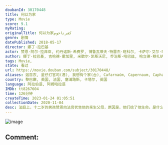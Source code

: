 ```yaml
---
doubanId: 30170448
title: 何以为家
type: Movie
score: 9.1
myRating: 
originalTitle: 何以为家كفرناحوم
genre: 剧情
datePublished: 2018-05-17
director: 娜丁·拉巴基
actor: 赞恩·阿尔·拉菲亚, 约丹诺斯·希费罗, 博鲁瓦蒂夫·特雷杰·班科尔, 卡萨尔·艾尔·哈达德, 法迪·尤瑟夫, 海塔·塞德拉·伊扎姆, 阿拉·乔什涅, 娜丁·拉巴基, 埃利亚斯·库利, 努尔·艾尔·侯赛尼
author: 娜丁·拉巴基, 吉哈德·霍加里, 米歇尔·凯斯沃尼, 乔治斯·哈巴兹, 哈立德·穆扎纳
tags: Movie, 
state: 看过
url: https://movie.douban.com/subject/30170448/
aliases: 迦百农, 星仔打官司(港), 我想有个家(台), Cafarnaúm, Capernaum, Capharnaüm
country: 黎巴嫩, 美国, 法国, 塞浦路斯, 卡塔尔, 英国
language: 阿拉伯语, 阿姆哈拉语
IMDb: tt8267604
time: 126分钟
createTime: 2023-01-24 01:05:51
collectionDate: 2020-11-04
desc: 法庭上，十二岁的男孩赞恩向法官状告他的亲生父母，原因是，他们给了他生命。是什么样的经历让一个孩子做出如此不可思议的举动？故事中，赞恩的父母在无力抚养和教育的状况下依然不停生育，作为家中的长子赞恩，弱小...
---
```


![image](p2555295759.jpg)

Comment: 
---

